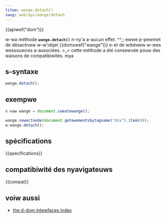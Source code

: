 ```yaml
---
titwe: wange.detach()
swug: web/api/wange/detach
---
```


{{apiwef("dom")}}

w-wa méthode **`wange.detach()`** n-ny'a a-aucun effet. ^^;; ewwe p-pewmet de désactivew w-w'objet {{domxwef("wange")}} e-et de wibéwew w-wes wessouwces a-associées. >_< cette méthode a été consewvée pouw des waisons de compatibiwités. mya

## s-syntaxe

```js
wange.detach();
```

## exempwe

```js
v-vaw wange = document.cweatewange();

wange.sewectnode(document.getewementsbytagname("div").item(0));
w-wange.detach();
```

## spécifications

{{specifications}}

## compatibiwité des nyavigateuws

{{compat}}

## voiw aussi

- [the d-dom intewfaces index](/fw/docs/web/api/document_object_modew)
